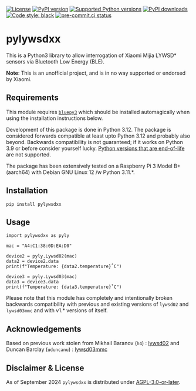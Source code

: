 
[![License](https://img.shields.io/github/license/mausy5043/pylywsdxx)](LICENSE)
[![PyPI version](https://img.shields.io/pypi/v/pylywsdxx.svg?logo=pypi&logoColor=FFE873)](https://pypi.org/project/pylywsdxx)
[![Supported Python versions](https://img.shields.io/pypi/pyversions/pylywsdxx.svg?logo=python&logoColor=FFE873)](https://pypi.org/project/pylywsdxx)
[![PyPI downloads](https://img.shields.io/pypi/dm/pylywsdxx.svg)](https://pypistats.org/packages/pylywsdxx)
[![Code style: black](https://img.shields.io/badge/code%20style-black-000000.svg)](https://github.com/psf/black)
[![pre-commit.ci status](https://results.pre-commit.ci/badge/github/Mausy5043/pylywsdxx/devel.svg)](https://results.pre-commit.ci/latest/github/Mausy5043/pylywsdxx/devel)

# pylywsdxx

This is a Python3 library to allow interrogation of Xiaomi Mijia LYWSD* sensors via Bluetooth Low Energy (BLE).

**Note**: This is an unofficial project, and is in no way supported or endorsed by Xiaomi.

## Requirements

This module requires [`bluepy3`](https://pypi.org/project/bluepy3/) which should be installed automagically when using the installation instructions below.

Development of this package is done in Python 3.12. The package is considered forwards compatible at least upto Python 3.12 and probably also beyond. Backwards compatibility is not guaranteed; if it works on Python 3.9 or before consider yourself lucky. [Python versions that are end-of-life](https://devguide.python.org/versions/) are not supported.

The package has been extensively tested on a Raspberry Pi 3 Model B+ (aarch64) with Debian GNU Linux 12 /w Python 3.11.*.


## Installation

```
pip install pylywsdxx
```

## Usage

```
import pylywsdxx as pyly

mac = "A4:C1:38:0D:EA:D0"

device2 = pyly.Lywsd02(mac)
data2 = device2.data
print(f"Temperature: {data2.temperature}˚C")

device3 = pyly.Lywsd03(mac)
data3 = device3.data
print(f"Temperature: {data3.temperature}˚C")
```

Please note that this module has completely and intentionally broken backwards compatibility with previous
and existing versions of `lywsd02` and `lywsd03mmc` and with v1.* versions of itself.

## Acknowledgements

Based on previous work stolen from Mikhail Baranov (`h4`) : [lywsd02](https://github.com/h4/lywsd02)
and Duncan Barclay (`uduncanu`) : [lywsd03mmc](https://github.com/uduncanu/lywsd03mmc)


## Disclaimer & License
As of September 2024 `pylywsdxx` is distributed under [AGPL-3.0-or-later](LICENSE).
